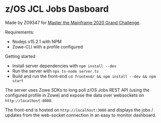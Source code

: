 z/OS JCL Jobs Dasboard
===

Made by Z09347 for [Master the Mainframe 2020 Grand Challenge](https://www.ibm.com/it-infrastructure/z/education/master-the-mainframe).

Requirements:

 * Nodejs v15.2.1 with NPM
 * Zowe-CLI with a profile configured

Getting started

 * Install server dependencies with `npm install --dev`
 * Run the server with `npx ts-node server.ts`
 * Build and run the front-end `cd frontend/ && npm install --dev && npm start`

The server uses Zowe SDKs to long poll z/OS Jobs REST API (using the configured
profile in Zowe) and expose the data over websockets on `http://localhost:8000`.

The front-end is hosted on `http://localhost:3000` and displays the jobs / updates
from the web-socket connection in an easy to monitor dashboard.